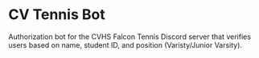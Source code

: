 # CV Tennis Bot

Authorization bot for the CVHS Falcon Tennis Discord server that verifies users based on name, student ID, and position (Varisty/Junior Varsity).
